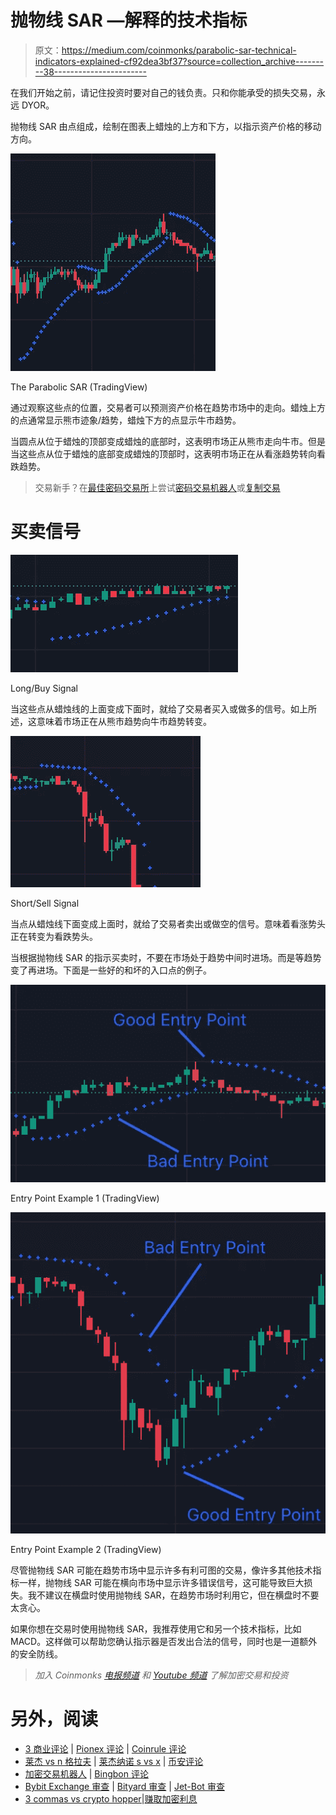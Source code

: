 # 抛物线 SAR —解释的技术指标

> 原文：<https://medium.com/coinmonks/parabolic-sar-technical-indicators-explained-cf92dea3bf37?source=collection_archive---------38----------------------->

在我们开始之前，请记住投资时要对自己的钱负责。只和你能承受的损失交易，永远 DYOR。

抛物线 SAR 由点组成，绘制在图表上蜡烛的上方和下方，以指示资产价格的移动方向。

![](img/1bb47ede08a3068e736f005c2c827159.png)

The Parabolic SAR (TradingView)

通过观察这些点的位置，交易者可以预测资产价格在趋势市场中的走向。蜡烛上方的点通常显示熊市迹象/趋势，蜡烛下方的点显示牛市趋势。

当圆点从位于蜡烛的顶部变成蜡烛的底部时，这表明市场正从熊市走向牛市。但是当这些点从位于蜡烛的底部变成蜡烛的顶部时，这表明市场正在从看涨趋势转向看跌趋势。

> 交易新手？在[最佳密码交易所](/coinmonks/crypto-exchange-dd2f9d6f3769)上尝试[密码交易机器人](/coinmonks/crypto-trading-bot-c2ffce8acb2a)或[复制交易](/coinmonks/top-10-crypto-copy-trading-platforms-for-beginners-d0c37c7d698c)

# 买卖信号

![](img/a04276850e711a56c0ced65b53998847.png)

Long/Buy Signal

当这些点从蜡烛线的上面变成下面时，就给了交易者买入或做多的信号。如上所述，这意味着市场正在从熊市趋势向牛市趋势转变。

![](img/d71b9fba2fa67d02efd706943505b329.png)

Short/Sell Signal

当点从蜡烛线下面变成上面时，就给了交易者卖出或做空的信号。意味着看涨势头正在转变为看跌势头。

当根据抛物线 SAR 的指示买卖时，不要在市场处于趋势中间时进场。而是等趋势变了再进场。下面是一些好的和坏的入口点的例子。

![](img/cb67fcc5a820518ad7d1d3922308d367.png)

Entry Point Example 1 (TradingView)

![](img/518bbf2d8aa07463487f02b4b30ee184.png)

Entry Point Example 2 (TradingView)

尽管抛物线 SAR 可能在趋势市场中显示许多有利可图的交易，像许多其他技术指标一样，抛物线 SAR 可能在横向市场中显示许多错误信号，这可能导致巨大损失。我不建议在横盘时使用抛物线 SAR，在趋势市场时利用它，但在横盘时不要太贪心。

如果你想在交易时使用抛物线 SAR，我推荐使用它和另一个技术指标，比如 MACD。这样做可以帮助您确认指示器是否发出合法的信号，同时也是一道额外的安全防线。

> *加入 Coinmonks* [*电报频道*](https://t.me/coincodecap) *和* [*Youtube 频道*](https://www.youtube.com/c/coinmonks/videos) *了解加密交易和投资*

# 另外，阅读

*   [3 商业评论](/coinmonks/3commas-review-an-excellent-crypto-trading-bot-2020-1313a58bec92) | [Pionex 评论](https://coincodecap.com/pionex-review-exchange-with-crypto-trading-bot) | [Coinrule 评论](/coinmonks/coinrule-review-2021-a-beginner-friendly-crypto-trading-bot-daf0504848ba)
*   [莱杰 vs n 格拉夫](/coinmonks/ledger-vs-ngrave-zero-7e40f0c1d694) | [莱杰纳诺 s vs x](/coinmonks/ledger-nano-s-vs-x-battery-hardware-price-storage-59a6663fe3b0) | [币安评论](/coinmonks/binance-review-ee10d3bf3b6e)
*   [加密交易机器人](/coinmonks/crypto-trading-bot-c2ffce8acb2a) | [Bingbon 评论](https://coincodecap.com/bingbon-review)
*   [Bybit Exchange 审查](/coinmonks/bybit-exchange-review-dbd570019b71) | [Bityard 审查](https://coincodecap.com/bityard-reivew) | [Jet-Bot 审查](https://coincodecap.com/jet-bot-review)
*   [3 commas vs crypto hopper](/coinmonks/3commas-vs-pionex-vs-cryptohopper-best-crypto-bot-6a98d2baa203)|[赚取加密利息](/coinmonks/earn-crypto-interest-b10b810fdda3)